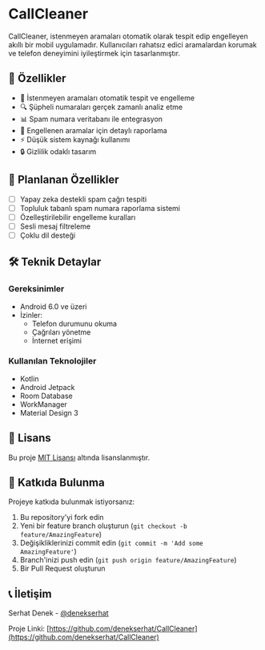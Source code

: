 # CallCleaner

CallCleaner, istenmeyen aramaları otomatik olarak tespit edip engelleyen akıllı bir mobil uygulamadır. Kullanıcıları rahatsız edici aramalardan korumak ve telefon deneyimini iyileştirmek için tasarlanmıştır.

## 🌟 Özellikler

- 📱 İstenmeyen aramaları otomatik tespit ve engelleme
- 🔍 Şüpheli numaraları gerçek zamanlı analiz etme
- 📊 Spam numara veritabanı ile entegrasyon
- 📝 Engellenen aramalar için detaylı raporlama
- ⚡ Düşük sistem kaynağı kullanımı
- 🔒 Gizlilik odaklı tasarım

## 🚀 Planlanan Özellikler

- [ ] Yapay zeka destekli spam çağrı tespiti
- [ ] Topluluk tabanlı spam numara raporlama sistemi
- [ ] Özelleştirilebilir engelleme kuralları
- [ ] Sesli mesaj filtreleme
- [ ] Çoklu dil desteği

## 🛠️ Teknik Detaylar

### Gereksinimler
- Android 6.0 ve üzeri
- İzinler:
  - Telefon durumunu okuma
  - Çağrıları yönetme
  - İnternet erişimi

### Kullanılan Teknolojiler
- Kotlin
- Android Jetpack
- Room Database
- WorkManager
- Material Design 3

## 📝 Lisans

Bu proje [MIT Lisansı](LICENSE) altında lisanslanmıştır.

## 🤝 Katkıda Bulunma

Projeye katkıda bulunmak istiyorsanız:

1. Bu repository'yi fork edin
2. Yeni bir feature branch oluşturun (`git checkout -b feature/AmazingFeature`)
3. Değişikliklerinizi commit edin (`git commit -m 'Add some AmazingFeature'`)
4. Branch'inizi push edin (`git push origin feature/AmazingFeature`)
5. Bir Pull Request oluşturun

## 📞 İletişim

Serhat Denek - [@denekserhat](https://github.com/denekserhat)

Proje Linki: [https://github.com/denekserhat/CallCleaner](https://github.com/denekserhat/CallCleaner)